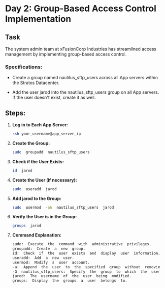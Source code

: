 
#  Day 2: Group-Based Access Control Implementation

  

##  Task

The system admin team at xFusionCorp Industries has streamlined access management by implementing group-based access control.

  

###  Specifications:

-  Create a group named nautilus_sftp_users across all App servers within the Stratos Datacenter.

-  Add the user jarod into the nautilus_sftp_users group on all App servers. If the user doesn't exist, create it as well.

  

##  Steps:

  

1.  **Log in to Each App Server:** 
	```sh
	ssh your_username@app_server_ip
2.  **Create  the  Group:**
	```sh
	sudo  groupadd  nautilus_sftp_users
3.  **Check  if  the  User  Exists:**
	```sh
	id  jarod
4.  **Create  the  User (if necessary):**
	```sh
	sudo  useradd  jarod 
5.  **Add  jarod  to  the  Group:**
	```sh
	sudo  usermod  -aG  nautilus_sftp_users  jarod
6.  **Verify  the  User  is  in  the  Group:**
	```sh
	groups  jarod
7.  **Command  Explanation:**
	```sh
	sudo:  Execute  the  command  with  administrative  privileges.
	groupadd:  Create  a  new  group.
	id:  Check  if  the  user  exists  and  display  user  information.
	useradd:  Add  a  new  user.
	usermod:  Modify  a  user  account.
	-a:  Append  the  user  to  the  specified  group  without  removing  them  from  others.
	-G  nautilus_sftp_users:  Specify  the  group  to  which  the  user  should  be  added.
	jarod:  The  username  of  the  user  being  modified.
	groups:  Display  the  groups  a  user  belongs  to.

